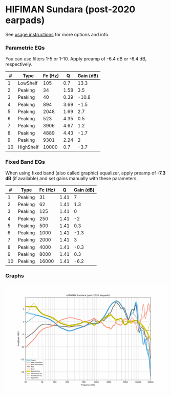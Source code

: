 # HIFIMAN Sundara (post-2020 earpads)
See [usage instructions](https://github.com/jaakkopasanen/AutoEq#usage) for more options and info.

### Parametric EQs
You can use filters 1-5 or 1-10. Apply preamp of -6.4 dB or -6.4 dB, respectively.

|   # | Type      |   Fc (Hz) |    Q |   Gain (dB) |
|-----|-----------|-----------|------|-------------|
|   1 | LowShelf  |       105 | 0.7  |        13.3 |
|   2 | Peaking   |        34 | 1.58 |         3.5 |
|   3 | Peaking   |        40 | 0.39 |       -10.8 |
|   4 | Peaking   |       894 | 3.69 |        -1.5 |
|   5 | Peaking   |      2048 | 1.69 |         2.7 |
|   6 | Peaking   |       523 | 4.35 |         0.5 |
|   7 | Peaking   |      3906 | 4.67 |         1.2 |
|   8 | Peaking   |      4889 | 4.43 |        -1.7 |
|   9 | Peaking   |      9301 | 2.24 |         2   |
|  10 | HighShelf |     10000 | 0.7  |        -3.7 |

### Fixed Band EQs
When using fixed band (also called graphic) equalizer, apply preamp of **-7.3 dB** (if available) and set gains manually with these parameters.

|   # | Type    |   Fc (Hz) |    Q |   Gain (dB) |
|-----|---------|-----------|------|-------------|
|   1 | Peaking |        31 | 1.41 |         7   |
|   2 | Peaking |        62 | 1.41 |         1.3 |
|   3 | Peaking |       125 | 1.41 |         0   |
|   4 | Peaking |       250 | 1.41 |        -2   |
|   5 | Peaking |       500 | 1.41 |         0.3 |
|   6 | Peaking |      1000 | 1.41 |        -1.3 |
|   7 | Peaking |      2000 | 1.41 |         3   |
|   8 | Peaking |      4000 | 1.41 |        -0.3 |
|   9 | Peaking |      8000 | 1.41 |         0.3 |
|  10 | Peaking |     16000 | 1.41 |        -6.2 |

### Graphs
![](./HIFIMAN%20Sundara%20(post-2020%20earpads).png)
